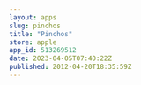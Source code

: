 ```yaml
---
layout: apps
slug: pinchos
title: "Pinchos"
store: apple
app_id: 513269512
date: 2023-04-05T07:40:22Z
published: 2012-04-20T18:35:59Z
---
```

